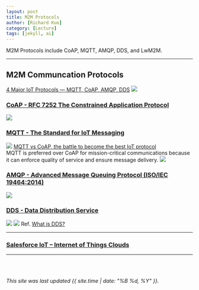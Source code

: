 ```yaml
---
layout: post
title: M2M Protocols
author: [Richard Kuo]
category: [Lecture]
tags: [jekyll, ai]
---
```


M2M Protocols include CoAP, MQTT, AMQP, DDS, and LwM2M.

---
## M2M Communcation Protocols
[4 Major IoT Protocols — MQTT, CoAP, AMQP, DDS](https://medium.com/@rinu.gour123/4-major-iot-protocols-mqtt-coap-amqp-dds-46016897c3e9)
![](https://miro.medium.com/max/1400/0*aSC2xYnQyhY-nCgk.jpg)

### [CoAP - RFC 7252 The Constrained Application Protocol](https://datatracker.ietf.org/doc/html/rfc7252)<br>
![](https://miro.medium.com/max/1400/0*WOpzdMBn-8DovEHy.jpg)
<br>

### [MQTT - The Standard for IoT Messaging](https://mqtt.org/mqtt-specification/)<br>
![](https://miro.medium.com/max/1400/1*7MwXy5N4rx4mAxZ2KZrwJQ.png)
[MQTT vs CoAP, the battle to become the best IoT protocol](https://www.pickdata.net/news/mqtt-vs-coap-best-iot-protocol)<br>
MQTT is preferred over CoAP for mission-critical communications because it can enforce quality of service and ensure message delivery. 
![](https://marvel-b1-cdn.bc0a.com/f00000000017219/documents.trendmicro.com/images/TEx/articles/MQTT-fig-1.jpg)


### [AMQP - Advanced Message Queuing Protocol (ISO/IEC 19464:2014)](https://www.amqp.org/)<br>
![](https://miro.medium.com/max/1400/0*7FD4MN_UEJT2tiWn.jpg)

### [DDS - Data Distribution Service](https://www.dds-foundation.org/omg-dds-standard/)<br>
![](https://miro.medium.com/max/1400/0*dY0FJCwTzf1LH8Tq.jpg)
![](https://www.dds-foundation.org/wp-content/uploads/2015/07/FIgure-3-a.jpg)
Ref. [What is DDS?](https://www.dds-foundation.org/what-is-dds-3/)

---
### [Salesforce IoT – Internet of Things Clouds](https://data-flair.training/blogs/salesforce-iot/)

---
<br>
<br>

*This site was last updated {{ site.time | date: "%B %d, %Y" }}.*

